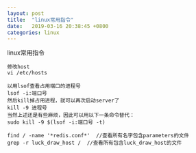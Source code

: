```yaml
---
layout: post
title:  "linux常用指令"
date:   2019-03-16 20:38:45 +0800
categories: linux
---
```

linux常用指令
``````
修改host
vi /etc/hosts

以用lsof查看占用端口的进程号
lsof -i:端口号
然后kill掉占用进程，就可以再次启动server了
kill -9 进程号
当然上述还是有些麻烦，因此可以用以下一条命令替代：
sudo kill -9 $(lsof -i:端口号 -t)

find / -name '*redis.conf*'  //查看所有名字包含parameters的文件
grep -r luck_draw_host /  //查看所有包含luck_draw_host的文件
``````


[jekyll-docs]: https://jekyllrb.com/docs/home
[jekyll-gh]:   https://github.com/jekyll/jekyll
[jekyll-talk]: https://talk.jekyllrb.com/
